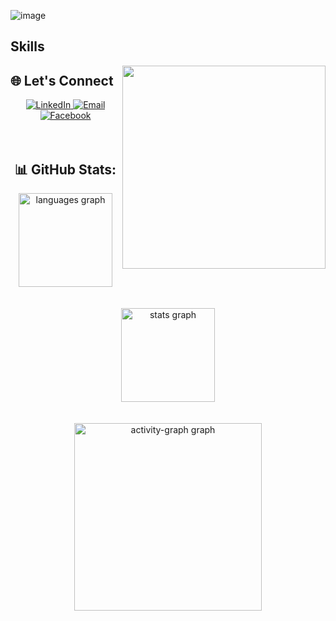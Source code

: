 ![image](https://github.com/user-attachments/assets/a7cf9a24-0986-4395-b938-e24cd9040378)


## Skills
<div align="right">
<a href="https://github.com/anuraghazra/github-readme-stats">
  <img width=325 align="right" src="https://github-readme-stats.vercel.app/api/top-langs/?username=hurayrakhan&theme=gotham&langs_count=10&layout=compact" />
</a>
</div>



## 🌐 Let's Connect

<div align="center">
  <a href="https://www.linkedin.com/in/hurayrakhan/">
    <img src="https://img.shields.io/badge/LinkedIn-0A66C2?style=for-the-badge&logo=linkedin&logoColor=white" alt="LinkedIn" />
  </a>
  <a href="mailto:imhurayrakhan@gmail.com">
    <img src="https://img.shields.io/badge/Gmail-EA4335?style=for-the-badge&logo=gmail&logoColor=white" alt="Email" />
  </a>
  <a href="https://www.facebook.com/hurayra.khan.965/">
    <img src="https://img.shields.io/badge/Facebook-1877F2?style=for-the-badge&logo=facebook&logoColor=white" alt="Facebook" />
  </a>
</div>
</br>
</br>
<div align="center">
   <h2>📊 GitHub Stats:</h2>
   <img src="https://github-readme-stats.vercel.app/api/top-langs?username=hurayrakhan&locale=en&hide_title=false&layout=compact&card_width=320&langs_count=5&theme=dracula&hide_border=false&order=2" height="150" alt="languages graph" /> <br><br><br>
   <img src="https://github-readme-stats.vercel.app/api?username=hurayrakhan&hide_title=false&hide_rank=false&show_icons=true&include_all_commits=true&count_private=true&disable_animations=false&theme=dracula&locale=en&hide_border=false&order=1" height="150" alt="stats graph" /> <br><br><br>
   <img src="https://github-readme-activity-graph.vercel.app/graph?username=hurayrakhan&radius=16&theme=react&area=true&order=5" height="300" alt="activity-graph graph"  />
 </div>
  







